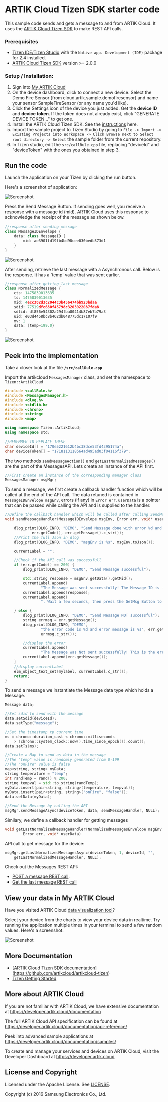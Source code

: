 # ARTIK Cloud Tizen SDK starter code

This sample code sends and gets a message to and from ARTIK Cloud. It uses the [ARTIK Cloud Tizen SDK](https://github.com/artikcloud/artikcloud-tizen) to make REST API calls.

### Prerequisites
* [Tizen IDE/Tizen Studio](https://developer.tizen.org/development/tizen-studio/download) with the `Native app. Development (IDE)` package for 2.4 installed.
* [ARTIK Cloud Tizen SDK](https://github.com/artikcloud/artikcloud-tizen) version >= 2.0.0

### Setup / Installation:

 1. Sign into [My ARTIK Cloud](https://artik.cloud/)
 2. On the device dashboard, click to connect a new device. Select the Demo Fire Sensor (from cloud.artik.sample.demofiresensor) and name your sensor SampleFireSensor (or any name you'd like).
 3. Click the Settings icon of the device you just added. Get the **device ID** and **device token**. If the token does not already exist, click "GENERATE DEVICE TOKEN…" to get one.
 4. Install the ARTIK Cloud Tizen SDK. See the [instructions](https://github.com/artikcloud/artikcloud-tizen) here.
 5. Import the sample project to Tizen Studio by going to `File -> Import -> Existing Projects into Workspace -> Click Browse next to Select root directory -> Select` the sample folder from the current repository.
 6. In Tizen studio, edit the `src/callRule.cpp` file, replacing "deviceId" and "deviceToken" with the ones you obtained in step 3.

## Run the code

Launch the application on your Tizen by clicking the run button.

Here's a screenshot of application:

![Screenshot](./screenshots/screen-start.png)

Press the Send Message Button.
If sending goes well, you receive a response with a message id (mid). ARTIK Cloud uses this response to acknowledge the receipt of the message as shown below.

```C++
//response after sending message
class MessageIDEnvelope {
    data: class MessageID {
        mid: ae3901fd19fb4bd98cee030bedb373d1
    }
}
```

![Screenshot](./screenshots/screen-send-msg.png)

After sending, retrieve the last message with a Asynchronous call. Below is the response. It has a 'temp' value that was sent earlier.

```C++
//response after getting last message
class NormalizedMessage {
    cts: 1475839013635
    ts: 1475839013635
    mid: 4ecc382d3c2044c3b456474bb923bdaa
    sdid: 77519dfc680f45798c3203922087fda8
    sdtid: dt856e54302a294fba80414b87eb7b79a3
    uid: e03d4458bc8b462db048775dc17107f9
    mv: 1
    data: {temp=199.0}
}
```

![Screenshot](./screenshots/screen-get-msg.png)

## Peek into the implementation

Take a closer look at the file  **`/src/callRule.cpp`**

Import the artikcloud `MessagesManager` class, and set the namespace to `Tizen::ArtikCloud`

```C++
#include <callRule.h>
#include <MessagesManager.h>
#include <dlog.h>
#include <stdlib.h>
#include <chrono>
#include <string>
#include <map>

using namespace Tizen::ArtikCloud;
using namespace std;

//REMEMBER TO REPLACE THESE
char deviceId[] = "170e5221612b4bc38dce53fd4395174a";
char deviceToken[] = "1718113118564ad495ad03f04116f379";
```

The two methods `sendMessageAction()` and `getLastNormalizedMessages()` are the part of the MessagesAPI. Lets create an instance of the API first.

```C++
//First create an instance of the corresponding manager class
MessagesManager msgMgr;
```
To send a message, we first create a callback handler function which will be called at the end of the API call.
The data retuned is contained in `MessageIDEnvelope msgEnv`, errors (if any) in `Error err`.
`userData` is a pointer that can be passed while calling the API and is supplied to the handler.

```C++
//Define the callback handler which will be called after calling SendMessage function
void sendMessageHandler(MessageIDEnvelope msgEnv, Error err, void* userData) {

	dlog_print(DLOG_INFO, "DEMO", "Send Message done with error %d and code %s",
			err.getCode(), err.getMessage().c_str());
	//Print the full Json in dlog
	dlog_print(DLOG_INFO, "DEMO", "msgEnv is %s", msgEnv.toJson());

	currentLabel = "";

	//Check if the API call was successfull
	if (err.getCode() == 200) {
		dlog_print(DLOG_INFO, "DEMO", "Send Message successful");

		std::string response = msgEnv.getData().getMid();
		currentLabel.append(
				"The Message was sent successfully! The Message ID is - ");
		currentLabel.append(response);
		currentLabel.append(
				". Wait a few seconds, then press the GetMsg Button to retrieve it");

	} else {
		dlog_print(DLOG_INFO, "DEMO", "Send Message NOT successful");
		string errmsg = err.getMessage();
		dlog_print(DLOG_INFO, "DEMO",
				"the error code is %d and error message is %s", err.getCode(),
				errmsg.c_str());

		//display the error
		currentLabel.append(
				"The Message was Not sent successfully! This is the error message - ");
		currentLabel.append(err.getMessage());
	}
	//display currentLabel
	elm_object_text_set(mylabel, currentLabel.c_str());
	return;
}
```

To send a message we instantiate the Message data type which holds a Message.

```C++
Message data;

//Set sdid to send with the message
data.setSdid(deviceId);
data.setType("message");

//Set the timestamp tp current time
ms = chrono::duration_cast < chrono::milliseconds
	> (chrono::system_clock::now().time_since_epoch()).count();
data.setTs(ms);

//Create a Map to send as data in the message
//The "temp" value is randomly generated from 0-199
//The "onFire" value is false
map<string, string> myData;
string temperature = "temp";
int randTemp = rand() % 200;
string tempval = std::to_string(randTemp);
myData.insert(pair<string, string>(temperature, tempval));
myData.insert(pair<string, string>("onFire", "false"));
data.setData(myData);

//Send the Message by calling the API
msgMgr.sendMessageAsync(deviceToken, data, sendMessageHandler, NULL);
```

Similary, we define a callback handler for getting messages

```C++
void getLastNormalizedMessageHandler(NormalizedMessagesEnvelope msgEnv,
		Error err, void* userData)
```

API call to get message for the device:

```C++
msgMgr.getLastNormalizedMessagesAsync(deviceToken, 1, deviceId, "",
	getLastNormalizedMessageHandler, NULL);
```

Check out the Messages REST API:
  - [POST a message REST call](https://developer.artik.cloud/documentation/api-reference/rest-api.html#post-a-message-or-action).
  - [Get the last message REST call](https://developer.artik.cloud/documentation/api-reference/rest-api.html#get-last-normalized-messages)

## View your data in My ARTIK Cloud

Have you visited ARTIK Cloud [data visualization tool](https://my.artik.cloud/data)?

Select your device from the charts to view your device data in realtime. Try running the application multiple times in your terminal to send a few random values.  Here's a screenshot:

![Screenshot](./screenshots/screen-firesensor-datachart.png)

## More Documentation

 - [ARTIK Cloud Tizen SDK documentation] (https://github.com/artikcloud/artikcloud-tizen)
 - [Tizen Getting Started](https://developer.tizen.org/development/training/native-application/getting-started/creating-your-first-tizen-mobile-native-application)

More about ARTIK Cloud
---------------

If you are not familiar with ARTIK Cloud, we have extensive documentation at https://developer.artik.cloud/documentation

The full ARTIK Cloud API specification can be found at https://developer.artik.cloud/documentation/api-reference/

Peek into advanced sample applications at https://developer.artik.cloud/documentation/samples/

To create and manage your services and devices on ARTIK Cloud, visit the Developer Dashboard at https://developer.artik.cloud

License and Copyright
---------------------

Licensed under the Apache License. See [LICENSE](LICENSE).

Copyright (c) 2016 Samsung Electronics Co., Ltd.
